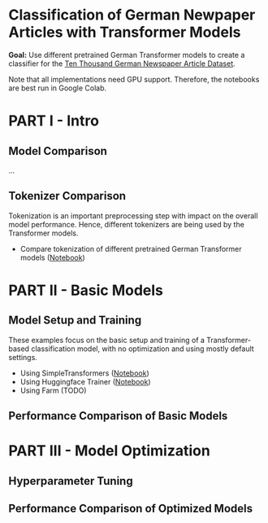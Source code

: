 # Classification of German Newpaper Articles with Transformer Models

**Goal:** Use different pretrained German Transformer models to create a classifier for the [Ten Thousand German Newspaper Article Dataset](https://tblock.github.io/10kGNAD/).

Note that all implementations need GPU support. Therefore, the notebooks are best run in Google Colab.

# PART I - Intro

## Model Comparison

...

## Tokenizer Comparison

Tokenization is an important preprocessing step with impact on the overall model performance. Hence, different tokenizers are being used by the Transformer models.

* Compare tokenization of different pretrained German Transformer models ([Notebook](10_transformer_tokenization.ipynb))


# PART II - Basic Models

## Model Setup and Training

These examples focus on the basic setup and training of a Transformer-based classification model, with no optimization and using mostly default settings.

* Using SimpleTransformers ([Notebook](20_10kGNAD_simpletransformers_basic.ipynb))
* Using Huggingface Trainer ([Notebook](21_10kGNAD_huggingface_basic.ipynb))
* Using Farm (TODO)

## Performance Comparison of Basic Models


# PART III - Model Optimization

## Hyperparameter Tuning


## Performance Comparison of Optimized Models

